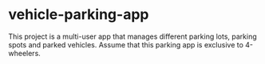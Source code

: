 # vehicle-parking-app
This project is a multi-user app that manages different parking lots, parking spots and parked vehicles. Assume that this parking app is exclusive to 4-wheelers.
